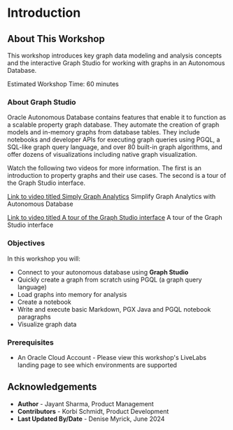 # Introduction

## About This Workshop

This workshop introduces key graph data modeling and analysis concepts and the interactive Graph Studio for working with graphs in an Autonomous Database.

Estimated Workshop Time: 60 minutes

### About Graph Studio
Oracle Autonomous Database contains features that enable it to function as a scalable property graph database. They automate the creation of graph models and in-memory graphs from database tables. They  include notebooks and developer APIs for executing graph queries using PGQL, a SQL-like graph query language, and over 80 built-in graph algorithms, and offer dozens of visualizations including native graph visualization.

Watch the following two videos for more information. The first is an introduction to property graphs and their use cases. The second is a tour of the Graph Studio interface.

[Link to video titled Simply Graph Analytics](youtube:v55hU30Mb0s)   Simplify Graph Analytics with Autonomous Database   

[Link to video titled A tour of the Graph Studio interface](youtube:URdchKSsy3E)   A tour of the Graph Studio interface

### Objectives

In this workshop you will:
* Connect to your autonomous database using **Graph Studio**
* Quickly create a graph from scratch using PGQL (a graph query language)
* Load graphs into memory for analysis
* Create a notebook
* Write and execute basic Markdown, PGX Java and PGQL notebook paragraphs
* Visualize graph data

### Prerequisites
* An Oracle Cloud Account - Please view this workshop's LiveLabs landing page to see which environments are supported

## Acknowledgements
* **Author** - Jayant Sharma, Product Management
* **Contributors** -  Korbi Schmidt, Product Development
* **Last Updated By/Date** - Denise Myrick, June 2024
